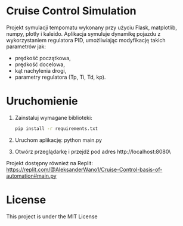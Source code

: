 # Cruise Control Simulation

Projekt symulacji tempomatu wykonany przy użyciu Flask, matplotlib, numpy, plotly i kaleido. Aplikacja symuluje dynamikę pojazdu z wykorzystaniem regulatora PID, umożliwiając modyfikację takich parametrów jak:
- prędkość początkowa,
- prędkość docelowa,
- kąt nachylenia drogi,
- parametry regulatora (Tp, Ti, Td, kp).

# Uruchomienie

1. Zainstaluj wymagane biblioteki:
   ```bash
   pip install -r requirements.txt

2. Uruchom aplikację:
    python main.py

3. Otwórz przeglądarkę i przejdź pod adres http://localhost:8080\

Projekt dostępny również na Replit: 
https://replit.com/@AleksanderWano1/Cruise-Control-basis-of-automation#main.py

# License

This project is under the MIT License
